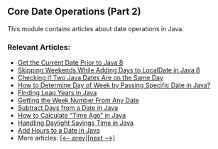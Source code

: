 ## Core Date Operations (Part 2)
This module contains articles about date operations in Java.

### Relevant Articles:

- [Get the Current Date Prior to Java 8](https://www.baeldung.com/java-get-the-current-date-legacy)
- [Skipping Weekends While Adding Days to LocalDate in Java 8](https://www.baeldung.com/java-localdate-add-days-skip-weekends)
- [Checking if Two Java Dates Are on the Same Day](https://www.baeldung.com/java-check-two-dates-on-same-day)
- [How to Determine Day of Week by Passing Specific Date in Java?](https://www.baeldung.com/java-get-day-of-week)
- [Finding Leap Years in Java](https://www.baeldung.com/java-leap-year)
- [Getting the Week Number From Any Date](https://www.baeldung.com/java-get-week-number)
- [Subtract Days from a Date in Java](https://www.baeldung.com/java-subtract-days-from-date)
- [How to Calculate “Time Ago” in Java](https://www.baeldung.com/java-calculate-time-ago)
- [Handling Daylight Savings Time in Java](http://www.baeldung.com/java-daylight-savings)
- [Add Hours to a Date in Java](https://www.baeldung.com/java-add-hours-date)
- More articles: [[<-- prev]](../core-java-date-operations-1)[[next -->]](../core-java-date-operations-3)
